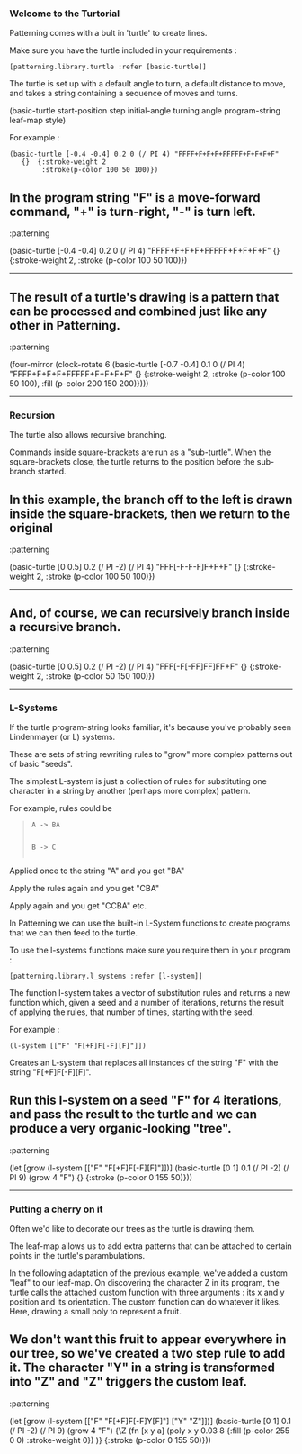 ### Welcome to the Turtorial

Patterning comes with a bult in 'turtle' to create lines.

Make sure you have the turtle included in your requirements :

    [patterning.library.turtle :refer [basic-turtle]]

The turtle is set up with a default angle to turn, a default distance to move, and takes a string containing a sequence of moves and turns.

(basic-turtle start-position step initial-angle turning angle program-string leaf-map style)

For example :

    (basic-turtle [-0.4 -0.4] 0.2 0 (/ PI 4) "FFFF+F+F+F+FFFFF+F+F+F+F" 
       {}  {:stroke-weight 2 
            :stroke(p-color 100 50 100)})

In the program string "F" is a move-forward command, "+" is turn-right, "-" is turn left.
----
:patterning


(basic-turtle
 [-0.4 -0.4]
 0.2
 0
 (/ PI 4)
 "FFFF+F+F+F+FFFFF+F+F+F+F"
 {} 
 {:stroke-weight 2, :stroke (p-color 100 50 100)})

----
The result of a turtle's drawing is a pattern that can be processed and combined just like any other in Patterning.
----
:patterning


(four-mirror
 (clock-rotate
  6
  (basic-turtle
   [-0.7 -0.4]
   0.1
   0
   (/ PI 4)
   "FFFF+F+F+F+FFFFF+F+F+F+F"
   {}
   {:stroke-weight 2,
    :stroke (p-color 100 50 100), 
    :fill (p-color 200 150 200)})))

----
### Recursion

The turtle also allows recursive branching.

Commands inside square-brackets are run as a "sub-turtle". When the square-brackets close, the turtle returns to the position before the sub-branch started.

In this example, the branch off to the left is drawn inside the square-brackets, then we return to the original
----
:patterning


(basic-turtle
 [0 0.5]
 0.2
 (/ PI -2)
 (/ PI 4)
 "FFF[-F-F-F]F+F+F"
 {} 
 {:stroke-weight 2, :stroke (p-color 100 50 100)})

----
And, of course, we can recursively branch inside a recursive branch.
----
:patterning


(basic-turtle
 [0 0.5]
 0.2
 (/ PI -2)
 (/ PI 4)
 "FFF[-F[-FF]FF]FF+F"
 {} 
 {:stroke-weight 2, :stroke (p-color 50 150 100)})

----
### L-Systems

If the turtle program-string looks familiar, it's because you've probably seen Lindenmayer (or L) systems.

These are sets of string rewriting rules to "grow" more complex patterns out of basic "seeds".

The simplest L-system is just a collection of rules for substituting one character in a string by another (perhaps more complex) pattern.

For example, rules could be

<blockquote>
<code><pre>A -> BA

B -> C</pre></code>
</blockquote>

Applied once to the string "A" and you get "BA"

Apply the rules again and you get "CBA"

Apply again and you get "CCBA" etc.

In Patterning we can use the built-in L-System functions to create programs that we can then feed to the turtle.

To use the l-systems functions make sure you require them in your program :

    [patterning.library.l_systems :refer [l-system]]

The function l-system takes a vector of substitution rules and returns a new function which, given a seed and a number of iterations, returns the result of applying the rules, that number of times, starting with the seed.

For example :

    (l-system [["F" "F[+F]F[-F][F]"]])

Creates an L-system that replaces all instances of the string "F" with the string "F[+F]F[-F][F]".

Run this l-system on a seed "F" for 4 iterations, and pass the result to the turtle and we can produce a very organic-looking "tree".
----
:patterning


(let
 [grow (l-system [["F" "F[+F]F[-F][F]"]])]
 (basic-turtle
  [0 1] 0.1 
  (/ PI -2) (/ PI 9) 
  (grow 4 "F") 
  {} 
  {:stroke (p-color 0 155 50)}))

----
### Putting a cherry on it

Often we'd like to decorate our trees as the turtle is drawing them.

The leaf-map allows us to add extra patterns that can be attached to certain points in the turtle's parambulations.

In the following adaptation of the previous example, we've added a custom "leaf" to our leaf-map. On discovering the character Z in its program, the turtle calls the attached custom function with three arguments : its x and y position and its orientation. The custom function can do whatever it likes. Here, drawing a small poly to represent a fruit.

We don't want this fruit to appear everywhere in our tree, so we've created a two step rule to add it. The character "Y" in a string is transformed into "Z" and "Z" triggers the custom leaf.
----
:patterning


(let
 [grow (l-system [["F" "F[+F]F[-F]Y[F]"] ["Y" "Z"]])]
 (basic-turtle
  [0 1] 0.1
  (/ PI -2) (/ PI 9)
  (grow 4 "F")
  {\Z
   (fn
    [x y a]
     (poly x y 0.03 8
        {:fill (p-color 255 0 0) :stroke-weight 0})
    )}
  {:stroke (p-color 0 155 50)}))

 
